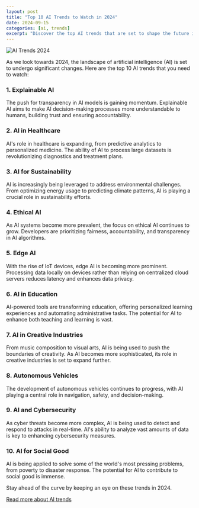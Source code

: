 ```yaml
---
layout: post
title: "Top 10 AI Trends to Watch in 2024"
date: 2024-09-15
categories: [ai, trends]
excerpt: "Discover the top AI trends that are set to shape the future in 2024."
---
```


![AI Trends 2024](https://via.placeholder.com/400x200)

As we look towards 2024, the landscape of artificial intelligence (AI) is set to undergo significant changes. Here are the top 10 AI trends that you need to watch:

### 1. Explainable AI
The push for transparency in AI models is gaining momentum. Explainable AI aims to make AI decision-making processes more understandable to humans, building trust and ensuring accountability.

### 2. AI in Healthcare
AI's role in healthcare is expanding, from predictive analytics to personalized medicine. The ability of AI to process large datasets is revolutionizing diagnostics and treatment plans.

### 3. AI for Sustainability
AI is increasingly being leveraged to address environmental challenges. From optimizing energy usage to predicting climate patterns, AI is playing a crucial role in sustainability efforts.

### 4. Ethical AI
As AI systems become more prevalent, the focus on ethical AI continues to grow. Developers are prioritizing fairness, accountability, and transparency in AI algorithms.

### 5. Edge AI
With the rise of IoT devices, edge AI is becoming more prominent. Processing data locally on devices rather than relying on centralized cloud servers reduces latency and enhances data privacy.

### 6. AI in Education
AI-powered tools are transforming education, offering personalized learning experiences and automating administrative tasks. The potential for AI to enhance both teaching and learning is vast.

### 7. AI in Creative Industries
From music composition to visual arts, AI is being used to push the boundaries of creativity. As AI becomes more sophisticated, its role in creative industries is set to expand further.

### 8. Autonomous Vehicles
The development of autonomous vehicles continues to progress, with AI playing a central role in navigation, safety, and decision-making.

### 9. AI and Cybersecurity
As cyber threats become more complex, AI is being used to detect and respond to attacks in real-time. AI's ability to analyze vast amounts of data is key to enhancing cybersecurity measures.

### 10. AI for Social Good
AI is being applied to solve some of the world's most pressing problems, from poverty to disaster response. The potential for AI to contribute to social good is immense.

Stay ahead of the curve by keeping an eye on these trends in 2024.

[Read more about AI trends](#)
